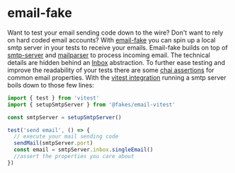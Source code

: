 # email-fake

Want to test your email sending code down to the wire?
Don't want to rely on hard coded email accounts?
With [email-fake](./packages/fake) you can spin up a local smtp server in your tests to receive your emails.
Email-fake builds on top of [smtp-server](https://github.com/nodemailer/smtp-server) and [mailparser](https://github.com/nodemailer/mailparser) to process incoming email.
The technical details are hidden behind an [Inbox](./packages/fake/src/index.ts) abstraction.
To further ease testing and improve the readability of your tests there are some [chai assertions](./packages/chai) for common email properties.
With the [vitest integration](./packages/vitest) running a smtp server boils down to those few lines:

```typescript
import { test } from 'vitest'
import { setupSmtpServer } from '@fakes/email-vitest'

const smtpServer = setupSmtpServer()

test('send email', () => {
  // execute your mail sending code
  sendMail(smtpServer.port)
  const email = smtpServer.inbox.singleEmail()
  //assert the properties you care about
})
```

